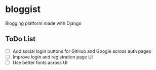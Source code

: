 # bloggist

Blogging platform made with Django

## ToDo List

- [ ] Add social login buttons for GitHub and Google across auth pages
- [ ] Improve login and registration page UI
- [ ] Use better fonts across UI

